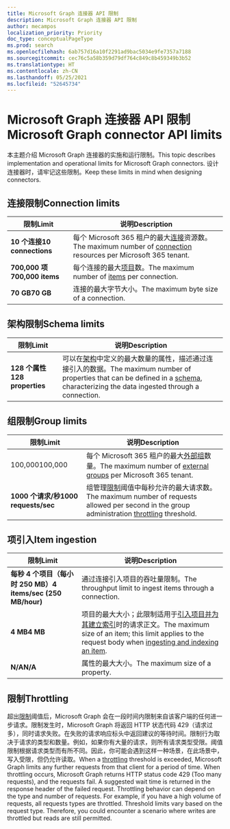 ```yaml
---
title: Microsoft Graph 连接器 API 限制
description: Microsoft Graph 连接器 API 限制
author: mecampos
localization_priority: Priority
doc_type: conceptualPageType
ms.prod: search
ms.openlocfilehash: 6ab757d16a10f2291ad9bac5034e9fe7357a7188
ms.sourcegitcommit: cec76c5a58b359d79df764c849c8b459349b3b52
ms.translationtype: HT
ms.contentlocale: zh-CN
ms.lasthandoff: 05/25/2021
ms.locfileid: "52645734"
---
```

# <a name="microsoft-graph-connector-api-limits"></a><span data-ttu-id="bd6b3-103">Microsoft Graph 连接器 API 限制</span><span class="sxs-lookup"><span data-stu-id="bd6b3-103">Microsoft Graph connector API limits</span></span>

<span data-ttu-id="bd6b3-104">本主题介绍 Microsoft Graph 连接器的实施和运行限制。</span><span class="sxs-lookup"><span data-stu-id="bd6b3-104">This topic describes implementation and operational limits for Microsoft Graph connectors.</span></span> <span data-ttu-id="bd6b3-105">设计连接器时，请牢记这些限制。</span><span class="sxs-lookup"><span data-stu-id="bd6b3-105">Keep these limits in mind when designing connectors.</span></span>

## <a name="connection-limits"></a><span data-ttu-id="bd6b3-106">连接限制</span><span class="sxs-lookup"><span data-stu-id="bd6b3-106">Connection limits</span></span>

| <span data-ttu-id="bd6b3-107">**限制**</span><span class="sxs-lookup"><span data-stu-id="bd6b3-107">**Limit**</span></span> | <span data-ttu-id="bd6b3-108">**说明**</span><span class="sxs-lookup"><span data-stu-id="bd6b3-108">**Description**</span></span> |
| --- | --- |
| <span data-ttu-id="bd6b3-109">**10 个连接**</span><span class="sxs-lookup"><span data-stu-id="bd6b3-109">**10 connections**</span></span> | <span data-ttu-id="bd6b3-110">每个 Microsoft 365 租户的最大[连接](/graph/api/resources/externalconnection?view=graph-rest-beta&preserve-view=true)资源数。</span><span class="sxs-lookup"><span data-stu-id="bd6b3-110">The maximum number of [connection](/graph/api/resources/externalconnection?view=graph-rest-beta&preserve-view=true) resources per Microsoft 365 tenant.</span></span> |
| <span data-ttu-id="bd6b3-111">**700,000 项**</span><span class="sxs-lookup"><span data-stu-id="bd6b3-111">**700,000 items**</span></span> | <span data-ttu-id="bd6b3-112">每个连接的最大[项目](/graph/api/resources/externalitem?view=graph-rest-beta&preserve-view=true)数。</span><span class="sxs-lookup"><span data-stu-id="bd6b3-112">The maximum number of [items](/graph/api/resources/externalitem?view=graph-rest-beta&preserve-view=true) per connection.</span></span> |
| <span data-ttu-id="bd6b3-113">**70 GB**</span><span class="sxs-lookup"><span data-stu-id="bd6b3-113">**70 GB**</span></span> | <span data-ttu-id="bd6b3-114">连接的最大字节大小。</span><span class="sxs-lookup"><span data-stu-id="bd6b3-114">The maximum byte size of a connection.</span></span> |

## <a name="schema-limits"></a><span data-ttu-id="bd6b3-115">架构限制</span><span class="sxs-lookup"><span data-stu-id="bd6b3-115">Schema limits</span></span>

| <span data-ttu-id="bd6b3-116">**限制**</span><span class="sxs-lookup"><span data-stu-id="bd6b3-116">**Limit**</span></span> | <span data-ttu-id="bd6b3-117">**说明**</span><span class="sxs-lookup"><span data-stu-id="bd6b3-117">**Description**</span></span> |
| --- | --- |
| <span data-ttu-id="bd6b3-118">**128 个属性**</span><span class="sxs-lookup"><span data-stu-id="bd6b3-118">**128 properties**</span></span> | <span data-ttu-id="bd6b3-119">可以在[架构](/graph/api/resources/schema?view=graph-rest-beta&preserve-view=true)中定义的最大数量的属性，描述通过连接引入的数据。</span><span class="sxs-lookup"><span data-stu-id="bd6b3-119">The maximum number of properties that can be defined in a [schema](/graph/api/resources/schema?view=graph-rest-beta&preserve-view=true), characterizing the data ingested through a connection.</span></span> |

## <a name="group-limits"></a><span data-ttu-id="bd6b3-120">组限制</span><span class="sxs-lookup"><span data-stu-id="bd6b3-120">Group limits</span></span>

| <span data-ttu-id="bd6b3-121">**限制**</span><span class="sxs-lookup"><span data-stu-id="bd6b3-121">**Limit**</span></span> | <span data-ttu-id="bd6b3-122">**说明**</span><span class="sxs-lookup"><span data-stu-id="bd6b3-122">**Description**</span></span> |
| --- | --- |
| <span data-ttu-id="bd6b3-123">100,000</span><span class="sxs-lookup"><span data-stu-id="bd6b3-123">100,000</span></span> | <span data-ttu-id="bd6b3-124">每个 Microsoft 365 租户的最大[外部组](/graph/api/resources/externalgroup?view=graph-rest-beta&preserve-view=true)数量。</span><span class="sxs-lookup"><span data-stu-id="bd6b3-124">The maximum number of [external groups](/graph/api/resources/externalgroup?view=graph-rest-beta&preserve-view=true) per Microsoft 365 tenant.</span></span> |
| <span data-ttu-id="bd6b3-125">**1000 个请求/秒**</span><span class="sxs-lookup"><span data-stu-id="bd6b3-125">**1000 requests/sec**</span></span> | <span data-ttu-id="bd6b3-126">组管理[限制](#throttling)阈值中每秒允许的最大请求数。</span><span class="sxs-lookup"><span data-stu-id="bd6b3-126">The maximum number of requests allowed per second in the group administration [throttling](#throttling) threshold.</span></span> |

## <a name="item-ingestion"></a><span data-ttu-id="bd6b3-127">项引入</span><span class="sxs-lookup"><span data-stu-id="bd6b3-127">Item ingestion</span></span>

| <span data-ttu-id="bd6b3-128">**限制**</span><span class="sxs-lookup"><span data-stu-id="bd6b3-128">**Limit**</span></span> | <span data-ttu-id="bd6b3-129">**说明**</span><span class="sxs-lookup"><span data-stu-id="bd6b3-129">**Description**</span></span> |
| --- | --- |
| <span data-ttu-id="bd6b3-130">**每秒 4 个项目（每小时 250 MB）**</span><span class="sxs-lookup"><span data-stu-id="bd6b3-130">**4 items/sec (250 MB/hour)**</span></span> | <span data-ttu-id="bd6b3-131">通过连接引入项目的吞吐量限制。</span><span class="sxs-lookup"><span data-stu-id="bd6b3-131">The throughput limit to ingest items through a connection.</span></span> |
| <span data-ttu-id="bd6b3-132">**4 MB**</span><span class="sxs-lookup"><span data-stu-id="bd6b3-132">**4 MB**</span></span> | <span data-ttu-id="bd6b3-133">项目的最大大小；此限制适用于[引入项目并为其建立索引](/graph/api/externalconnection-put-items?view=graph-rest-beta&preserve-view=true)时的请求正文。</span><span class="sxs-lookup"><span data-stu-id="bd6b3-133">The maximum size of an item; this limit applies to the request body when [ingesting and indexing an item](/graph/api/externalconnection-put-items?view=graph-rest-beta&preserve-view=true).</span></span> |
| <span data-ttu-id="bd6b3-134">**N/A**</span><span class="sxs-lookup"><span data-stu-id="bd6b3-134">**N/A**</span></span> | <span data-ttu-id="bd6b3-135">属性的最大大小。</span><span class="sxs-lookup"><span data-stu-id="bd6b3-135">The maximum size of a property.</span></span> |

## <a name="throttling"></a><span data-ttu-id="bd6b3-136">限制</span><span class="sxs-lookup"><span data-stu-id="bd6b3-136">Throttling</span></span>

<span data-ttu-id="bd6b3-p102">超出[限制](throttling.md)阈值后，Microsoft Graph 会在一段时间内限制来自该客户端的任何进一步请求。限制发生时，Microsoft Graph 将返回 HTTP 状态代码 429（请求过多），同时请求失败。在失败的请求响应标头中返回建议的等待时间。限制行为取决于请求的类型和数量。例如，如果你有大量的请求，则所有请求类型受限。阈值限制根据请求类型而有所不同。因此，你可能会遇到这样一种场景，在此场景中，写入受限，但仍允许读取。</span><span class="sxs-lookup"><span data-stu-id="bd6b3-p102">When a [throttling](throttling.md) threshold is exceeded, Microsoft Graph limits any further requests from that client for a period of time. When throttling occurs, Microsoft Graph returns HTTP status code 429 (Too many requests), and the requests fail. A suggested wait time is returned in the response header of the failed request. Throttling behavior can depend on the type and number of requests. For example, if you have a high volume of requests, all requests types are throttled. Threshold limits vary based on the request type. Therefore, you could encounter a scenario where writes are throttled but reads are still permitted.</span></span>
